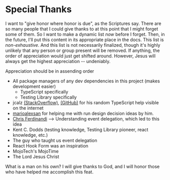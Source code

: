 # Special Thanks

I want to "give honor where honor is due", as the Scriptures say. There are so many people that I could give thanks to at this point that I might forget some of them. So I want to make a dynamic list _now_ before I forget. Then, in the future, I'll put this content in its appropriate place in the docs. This list is _non-exhaustive_. And this list is not necessarily finalized, though it's highly unlikely that any person or group present will be removed. If anything, the order of appreciation would just get shifted around. However, Jesus will always get the highest appreciation -- undeniably.

Appreciation should be in assending order

- All package managers of any dev dependencies in this project (makes development easier)
  - TypeScript specifically
  - Testing Library specifically
- jcalz [(StackOverflow)](https://stackoverflow.com/users/2887218/jcalz), [(GitHub)](https://github.com/jcalz) for his random TypeScript help visible on the internet
- [marioalexsan](https://github.com/Marioalexsan) for helping me with run design decision ideas by him.
- [Chris Ferdinandi](https://gomakethings.com/about/) --> Understanding event delegation, which led to this idea
- Kent C. Dodds (testing knowledge, Testing Library pioneer, react knowledge, etc.)
- The guy who taught us event delegation
- React Hook Form was an inspiration
- MojoTech's MojoTime
- The Lord Jesus Christ

What is a man on his own? I will give thanks to God, and I will honor those who have helped me accomplish this feat.

